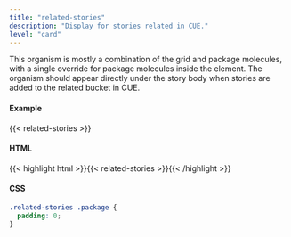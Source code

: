 ```yaml
---
title: "related-stories"
description: "Display for stories related in CUE."
level: "card"
---
```


This organism is mostly a combination of the grid and package molecules, with a single override for package molecules inside the element. The organism should appear directly under the story body when stories are added to the related bucket in CUE.

#### Example
{{< related-stories >}}

#### HTML
{{< highlight html >}}{{< related-stories >}}{{< /highlight >}}

#### CSS
```css
.related-stories .package {
  padding: 0;
}
```
